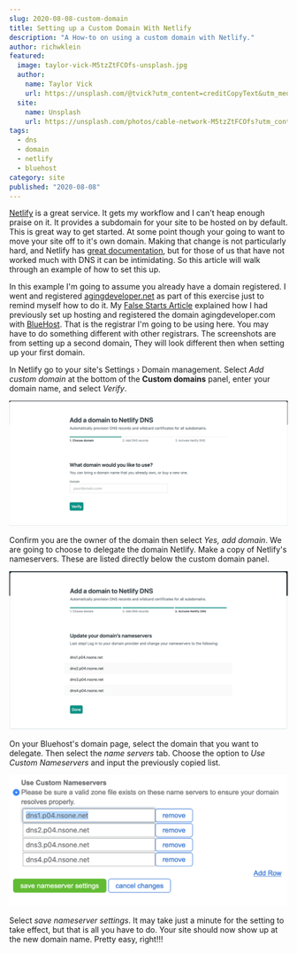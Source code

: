 ```yaml
---
slug: 2020-08-08-custom-domain
title: Setting up a Custom Domain With Netlify
description: "A How-to on using a custom domain with Netlify."
author: richwklein
featured:
  image: taylor-vick-M5tzZtFCOfs-unsplash.jpg
  author:
    name: Taylor Vick
    url: https://unsplash.com/@tvick?utm_content=creditCopyText&utm_medium=referral&utm_source=unsplash
  site:
    name: Unsplash
    url: https://unsplash.com/photos/cable-network-M5tzZtFCOfs?utm_content=creditCopyText&utm_medium=referral&utm_source=unsplash
tags:
  - dns
  - domain
  - netlify
  - bluehost
category: site
published: "2020-08-08"
---
```


[Netlify](https://www.netlify.com) is a great service. It gets my workflow and I can't heap enough praise on it. It provides a subdomain for your site to be hosted on by default. This is great way to get started. At some point though your going to want to move your site off to it's own domain. Making that change is not particularly hard, and Netlify has [great documentation](https://docs.netlify.com/domains-https/custom-domains/configure-external-dns/#configure-a-subdomain), but for those of us that have not worked much with  DNS it can be intimidating. So this article will walk through an example of how 
to set this up.

In this example I'm going to assume you already have a domain registered. I went and registered [agingdeveloper.net](https://agingdeveloper.net) as part of this exercise just to remind myself how to do it. My [False Starts Article](/article/2020-07-26-false-start) explained how I had previously set up hosting and registered the domain agingdeveloper.com with 
[BlueHost](https://www.bluehost.com). That is the registrar I'm going to be using here. You may have to do something different with other registrars. The screenshots are from setting up a second domain, They will look different then when setting up your first domain.

In Netlify go to your site's Settings › Domain management. Select *Add custom domain* at the bottom of the **Custom domains** panel, enter your domain name, and select *Verify*. 

![Netlify Verify](netlify_verify.png)

Confirm you are the owner of the domain then select *Yes, add domain*. We are going to choose to delegate the domain Netlify. Make a copy of Netlify's nameservers. These are listed directly below the custom domain panel. 

![Netlify Nameservers](netlify_nameservers.png)

On your Bluehost's domain page, select the domain that you want to delegate. Then select the *name servers* tab. Choose the option to *Use Custom Nameservers* and input the previously copied list.

![Bluehost Nameservers](bluehost_nameservers.png)

Select *save nameserver settings*. It may take just a minute for the setting to take effect, but that is all you have to do. Your site should now show up at the new domain name. Pretty easy, right!!!
